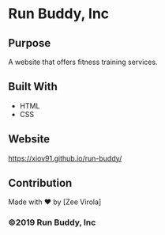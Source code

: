 # Run Buddy, Inc

## Purpose
A website that offers fitness training services. 

## Built With
* HTML
* CSS

## Website
https://xiov91.github.io/run-buddy/

## Contribution
Made with ❤️ by [Zee Virola]

### ©️2019 Run Buddy, Inc
